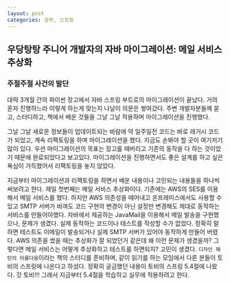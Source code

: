 ```yaml
---
layout: post
categories: 공부, 스프링
---
```


## 우당탕탕 주니어 개발자의 자바 마이그레이션: 메일 서비스 추상화

### 주절주절 사건의 발단

대략 3개월 간의 파이썬 장고에서 자바 스프링 부트로의 마이그레이션이 끝났다. 거의 혼자 진행하느라 이렇게 하는게 맞는지 나날이 의문은 쌓여갔다. 주변 개발자분들께 묻고, 스터디하고, 책에서 배운 것들을 그날 그날 적용하며 마이그레이션을 진행했다. 

그날 그날 새로운 정보들이 업데이트되는 바람에 약 일주일전 코드는 바로 레거시 코드가 되었고, 계속 리팩토링을 하며 마이그레이션을 했다. 지금도 손봐야 할 곳이 여기저기 많이 있다. 우션 마이그레이션의 목표는 장고를 떼버리고 기존의 동작을 다 하는 것이었기 때문에 완료되었다고 보고있다. 마이그레이션을 진행하면서도 좋은 설계를 하고 싶은 욕심이 가득했어서 리팩토링을 놓지 않았다. 

지금부터 마이그레이션과 리팩토링을 하면서 배운 내용이나 고민되는 내용들을 하나씩 써보려고 한다. 제일 첫번째는 메일 서비스 추상화이다. 기존에는 AWS의 SES를 이용해서 메일 서비스를 했다. 하지만 AWS 의존성을 떼어내고 온프레미스에서도 사용할 수 있고 SMTP 서버가 바껴도 코드 구현의 변경이 아닌 설정만 변경해도 제대로 동작하는 서비스를 만들어야했다. 자바에서 제공하는 JavaMail을 이용해서 메일 발송을 구현했으나, 문제가 생겼다. 실제 동작하는 코드이나 테스트를 작성할 수가 없었다. 정확히 말하면 테스트도 이메일이 발송되거나 실제 SMTP 서버가 있어야 동작하게 만들어 버렸다. AWS 의존을 썼을 때는 추상화가 잘 되었던거 같은데 왜 이런 문제가 생겼을까? 그렇다면 메일 서비스는 어떻게 추상화하고 테스트를 하면되지? 고민이 생겼다. `디자인 패턴의 아름다움`이라는 책의 스터디를 준비하며, 같이 읽기를 하는 모임에서 다른 분들이 토비의 스프링에 나온다고 하셨다. 정확히 궁금했던 내용이 토비의 스프링 5.4절에 나왔다. 갓 토비!!!  그래서 지금부터 5.4절을 학습하고 실무에 적용하려고 한다. 


